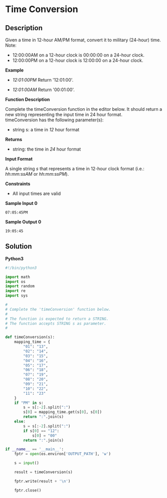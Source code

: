 # Time Conversion


## Description
Given a time in 12-hour AM/PM format, convert it to military (24-hour) time.\
Note: 
- 12:00:00AM on a 12-hour clock is 00:00:00 on a 24-hour clock.
- 12:00:00PM on a 12-hour clock is 12:00:00 on a 24-hour clock.

**Example**

* _12:01:00PM_
Return '12:01:00'.

* _12:01:00AM_
Return '00:01:00'.

**Function Description**

Complete the timeConversion function in the editor below. It should return a new string representing the input time in 24 hour format.\
timeConversion has the following parameter(s):
- string s: a time in _12_ hour format

**Returns**

- string: the time in _24_ hour format

**Input Format**

A single string _s_ that represents a time in 12-hour clock format (i.e.: _hh:mm:ssAM_ or _hh:mm:ssPM_).

**Constraints**

- All input times are valid

**Sample Input 0**

```
07:05:45PM
```

**Sample Output 0**

```
19:05:45
```


## Solution
**Python3**

```python
#!/bin/python3

import math
import os
import random
import re
import sys

#
# Complete the 'timeConversion' function below.
#
# The function is expected to return a STRING.
# The function accepts STRING s as parameter.
#

def timeConversion(s):
    mapping_time = {
        "01": "13", 
        "02": "14", 
        "03": "15", 
        "04": "16",
        "05": "17", 
        "06": "18",
        "07": "19",
        "08": "20",
        "09": "21",
        "10": "22",
        "11": "23"
    }
    if "PM" in s:
        s = s[:-2].split(":")
        s[0] = mapping_time.get(s[0], s[0])
        return ":".join(s)
    else:
        s = s[:-2].split(":")
        if s[0] == "12":
            s[0] = "00"
        return ":".join(s)

if __name__ == '__main__':
    fptr = open(os.environ['OUTPUT_PATH'], 'w')

    s = input()

    result = timeConversion(s)

    fptr.write(result + '\n')

    fptr.close()
```
